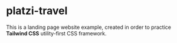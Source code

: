 # platzi-travel

This is a landing page website example, created in order to practice **Tailwind CSS** utility-first CSS framework.